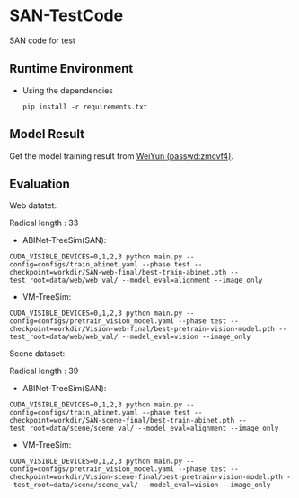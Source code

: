 # SAN-TestCode
SAN code for test

## Runtime Environment
- Using the dependencies
    ```
    pip install -r requirements.txt
    ```

## Model Result

Get the model training result from [WeiYun (passwd:zmcvf4)](https://share.weiyun.com/k7DUruUp).


## Evaluation

Web datatet:

Radical length : 33

- ABINet-TreeSim(SAN):
```
CUDA_VISIBLE_DEVICES=0,1,2,3 python main.py --config=configs/train_abinet.yaml --phase test --checkpoint=workdir/SAN-web-final/best-train-abinet.pth --test_root=data/web/web_val/ --model_eval=alignment --image_only
```

- VM-TreeSim:
```
CUDA_VISIBLE_DEVICES=0,1,2,3 python main.py --config=configs/pretrain_vision_model.yaml --phase test --checkpoint=workdir/Vision-web-final/best-pretrain-vision-model.pth --test_root=data/web/web_val/ --model_eval=vision --image_only
```

Scene dataset:

Radical length : 39

- ABINet-TreeSim(SAN):
```
CUDA_VISIBLE_DEVICES=0,1,2,3 python main.py --config=configs/train_abinet.yaml --phase test --checkpoint=workdir/SAN-scene-final/best-train-abinet.pth --test_root=data/scene/scene_val/ --model_eval=alignment --image_only
```

- VM-TreeSim:
```
CUDA_VISIBLE_DEVICES=0,1,2,3 python main.py --config=configs/pretrain_vision_model.yaml --phase test --checkpoint=workdir/Vision-scene-final/best-pretrain-vision-model.pth --test_root=data/scene/scene_val/ --model_eval=vision --image_only
```